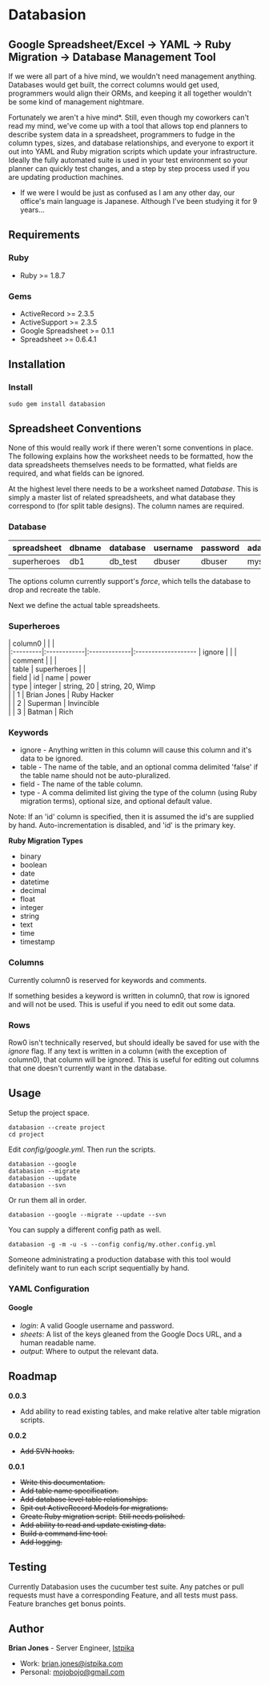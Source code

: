 # Databasion

## Google Spreadsheet/Excel -> YAML -> Ruby Migration -> Database Management Tool

If we were all part of a hive mind, we wouldn't need management anything.  Databases would get built, the correct columns would get used, programmers would align their ORMs, and keeping it all together wouldn't be some kind of management nightmare.

Fortunately we aren't a hive mind*.  Still, even though my coworkers can't read my mind, we've come up with a tool that allows top end planners to describe system data in a spreadsheet, programmers to fudge in the column types, sizes, and database relationships, and everyone to export it out into YAML and Ruby migration scripts which update your infrastructure.  Ideally the fully automated suite is used in your test environment so your planner can quickly test changes, and a step by step process used if you are updating production machines.

* If we were I would be just as confused as I am any other day, our office's main language is Japanese.  Although I've been studying it for 9 years...

## Requirements

### Ruby

* Ruby >= 1.8.7

### Gems  

* ActiveRecord >= 2.3.5
* ActiveSupport >= 2.3.5
* Google Spreadsheet >= 0.1.1
* Spreadsheet >= 0.6.4.1

## Installation

### Install

    sudo gem install databasion
    
## Spreadsheet Conventions

None of this would really work if there weren't some conventions in place.  The following explains how the worksheet needs to be formatted, how the data spreadsheets themselves needs to be formatted, what fields are required, and what fields can be ignored.

At the highest level there needs to be a worksheet named _Database_.  This is simply a master list of related spreadsheets, and what database they correspond to (for split table designs).  The column names are required.

### Database

| spreadsheet | dbname| database| username| password| adapter| host     | port| options
|:------------|:------|:--------|:--------|:--------|:-------|:---------|:----|:-------
| superheroes | db1   | db_test | dbuser  | dbuser  | mysql  | 127.0.0.1|     |        

The options column currently support's _force_, which tells the database to drop and recreate the table.

Next we define the actual table spreadsheets.

### Superheroes

| column0  |             |              |                    
|:---------|:------------|:-------------|:-------------------
| ignore   |             |              |                    
| comment  |             |              |                    
| table    | superheroes |              |                    
| field    | id          | name         | power              
| type     | integer     | string, 20   | string, 20, Wimp   
|          | 1           | Brian Jones  | Ruby Hacker        
|          | 2           | Superman     | Invincible         
|          | 3           | Batman       | Rich               

### Keywords

* ignore - Anything written in this column will cause this column and it's data to be ignored.
* table - The name of the table, and an optional comma delimited 'false' if the table name should not be auto-pluralized.
* field - The name of the table column.
* type  - A comma delimited list giving the type of the column (using Ruby migration terms), optional size, and optional default value.

Note: If an 'id' column is specified, then it is assumed the id's are supplied by hand.  Auto-incrementation is disabled, and 'id' is the primary key.

__Ruby Migration Types__

* binary
* boolean
* date
* datetime
* decimal
* float
* integer
* string
* text
* time
* timestamp

### Columns

Currently column0 is reserved for keywords and comments.

If something besides a keyword is written in column0, that row is ignored and will not be used.  This is useful if you need to edit out some data.

### Rows

Row0 isn't technically reserved, but should ideally be saved for use with the _ignore_ flag.  If any text is written in a column (with the exception of column0), that column will be ignored.  This is useful for editing out columns that one doesn't currently want in the database.

## Usage
    
Setup the project space.    
    
    databasion --create project
    cd project

Edit _config/google.yml_.  Then run the scripts.

    databasion --google
    databasion --migrate
    databasion --update
    databasion --svn
    
Or run them all in order.

    databasion --google --migrate --update --svn
    
You can supply a different config path as well.

    databasion -g -m -u -s --config config/my.other.config.yml
    
Someone administrating a production database with this tool would definitely want to run each script sequentially by hand.
    
### YAML Configuration

#### Google

* _login_: A valid Google username and password.
* _sheets_: A list of the keys gleaned from the Google Docs URL, and a human readable name.
* _output_: Where to output the relevant data.

## Roadmap

__0.0.3__

* Add ability to read existing tables, and make relative alter table migration scripts.

__0.0.2__

* <del>Add SVN hooks.</del>

__0.0.1__

* <del>Write this documentation.</del>
* <del>Add table name specification.</del>
* <del>Add database level table relationships.</del>
* <del>Spit out ActiveRecord Models for migrations.</del>
* <del>Create Ruby migration script.</del> <del>Still needs polished.</del>
* <del>Add ability to read and update existing data.</del>
* <del>Build a command line tool.</del>
* <del>Add logging.</del>

## Testing

Currently Databasion uses the cucumber test suite.  Any patches or pull requests must have a corresponding Feature, and all tests must pass.  Feature branches get bonus points.

## Author

__Brian Jones__ - Server Engineer, [Istpika](http://www.istpika.com)

* Work: <brian.jones@istpika.com>
* Personal: <mojobojo@gmail.com>
